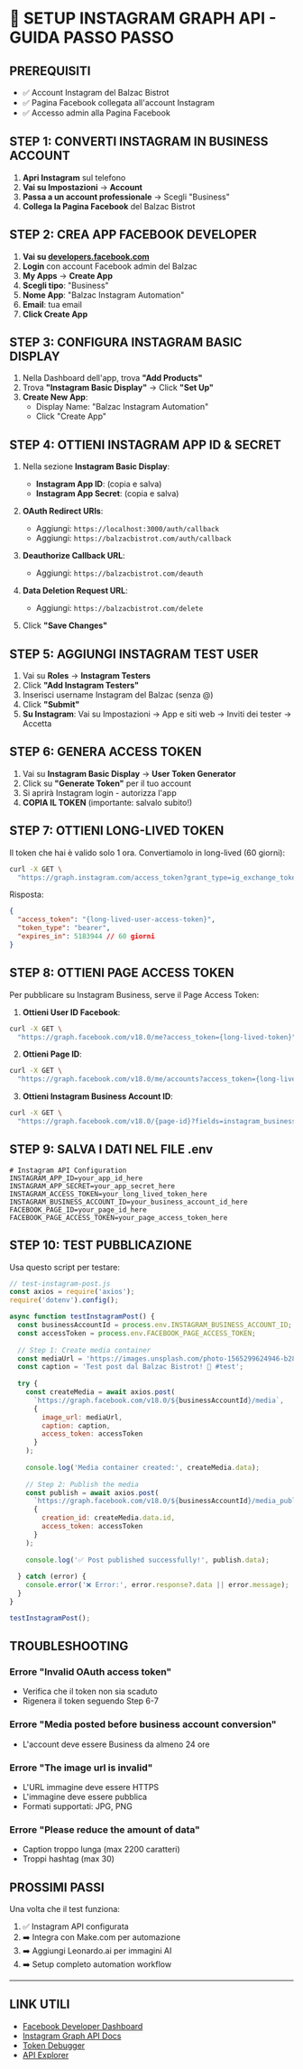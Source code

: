 # 📱 SETUP INSTAGRAM GRAPH API - GUIDA PASSO PASSO

## PREREQUISITI
- ✅ Account Instagram del Balzac Bistrot
- ✅ Pagina Facebook collegata all'account Instagram
- ✅ Accesso admin alla Pagina Facebook

## STEP 1: CONVERTI INSTAGRAM IN BUSINESS ACCOUNT

1. **Apri Instagram** sul telefono
2. **Vai su Impostazioni** → **Account** 
3. **Passa a un account professionale** → Scegli "Business"
4. **Collega la Pagina Facebook** del Balzac Bistrot

## STEP 2: CREA APP FACEBOOK DEVELOPER

1. **Vai su [developers.facebook.com](https://developers.facebook.com)**
2. **Login** con account Facebook admin del Balzac
3. **My Apps** → **Create App**
4. **Scegli tipo**: "Business"
5. **Nome App**: "Balzac Instagram Automation"
6. **Email**: tua email
7. **Click Create App**

## STEP 3: CONFIGURA INSTAGRAM BASIC DISPLAY

1. Nella Dashboard dell'app, trova **"Add Products"**
2. Trova **"Instagram Basic Display"** → Click **"Set Up"**
3. **Create New App**:
   - Display Name: "Balzac Instagram Automation"
   - Click "Create App"

## STEP 4: OTTIENI INSTAGRAM APP ID & SECRET

1. Nella sezione **Instagram Basic Display**:
   - **Instagram App ID**: (copia e salva)
   - **Instagram App Secret**: (copia e salva)

2. **OAuth Redirect URIs**:
   - Aggiungi: `https://localhost:3000/auth/callback`
   - Aggiungi: `https://balzacbistrot.com/auth/callback`

3. **Deauthorize Callback URL**:
   - Aggiungi: `https://balzacbistrot.com/deauth`

4. **Data Deletion Request URL**:
   - Aggiungi: `https://balzacbistrot.com/delete`

5. Click **"Save Changes"**

## STEP 5: AGGIUNGI INSTAGRAM TEST USER

1. Vai su **Roles** → **Instagram Testers**
2. Click **"Add Instagram Testers"**
3. Inserisci username Instagram del Balzac (senza @)
4. Click **"Submit"**
5. **Su Instagram**: Vai su Impostazioni → App e siti web → Inviti dei tester → Accetta

## STEP 6: GENERA ACCESS TOKEN

1. Vai su **Instagram Basic Display** → **User Token Generator**
2. Click su **"Generate Token"** per il tuo account
3. Si aprirà Instagram login - autorizza l'app
4. **COPIA IL TOKEN** (importante: salvalo subito!)

## STEP 7: OTTIENI LONG-LIVED TOKEN

Il token che hai è valido solo 1 ora. Convertiamolo in long-lived (60 giorni):

```bash
curl -X GET \
  "https://graph.instagram.com/access_token?grant_type=ig_exchange_token&client_secret={app-secret}&access_token={short-lived-token}"
```

Risposta:
```json
{
  "access_token": "{long-lived-user-access-token}",
  "token_type": "bearer",
  "expires_in": 5183944 // 60 giorni
}
```

## STEP 8: OTTIENI PAGE ACCESS TOKEN

Per pubblicare su Instagram Business, serve il Page Access Token:

1. **Ottieni User ID Facebook**:
```bash
curl -X GET \
  "https://graph.facebook.com/v18.0/me?access_token={long-lived-token}"
```

2. **Ottieni Page ID**:
```bash
curl -X GET \
  "https://graph.facebook.com/v18.0/me/accounts?access_token={long-lived-token}"
```

3. **Ottieni Instagram Business Account ID**:
```bash
curl -X GET \
  "https://graph.facebook.com/v18.0/{page-id}?fields=instagram_business_account&access_token={page-access-token}"
```

## STEP 9: SALVA I DATI NEL FILE .env

```env
# Instagram API Configuration
INSTAGRAM_APP_ID=your_app_id_here
INSTAGRAM_APP_SECRET=your_app_secret_here
INSTAGRAM_ACCESS_TOKEN=your_long_lived_token_here
INSTAGRAM_BUSINESS_ACCOUNT_ID=your_business_account_id_here
FACEBOOK_PAGE_ID=your_page_id_here
FACEBOOK_PAGE_ACCESS_TOKEN=your_page_access_token_here
```

## STEP 10: TEST PUBBLICAZIONE

Usa questo script per testare:

```javascript
// test-instagram-post.js
const axios = require('axios');
require('dotenv').config();

async function testInstagramPost() {
  const businessAccountId = process.env.INSTAGRAM_BUSINESS_ACCOUNT_ID;
  const accessToken = process.env.FACEBOOK_PAGE_ACCESS_TOKEN;
  
  // Step 1: Create media container
  const mediaUrl = 'https://images.unsplash.com/photo-1565299624946-b28f40a0ae38'; // Test image
  const caption = 'Test post dal Balzac Bistrot! 🍝 #test';
  
  try {
    const createMedia = await axios.post(
      `https://graph.facebook.com/v18.0/${businessAccountId}/media`,
      {
        image_url: mediaUrl,
        caption: caption,
        access_token: accessToken
      }
    );
    
    console.log('Media container created:', createMedia.data);
    
    // Step 2: Publish the media
    const publish = await axios.post(
      `https://graph.facebook.com/v18.0/${businessAccountId}/media_publish`,
      {
        creation_id: createMedia.data.id,
        access_token: accessToken
      }
    );
    
    console.log('✅ Post published successfully!', publish.data);
    
  } catch (error) {
    console.error('❌ Error:', error.response?.data || error.message);
  }
}

testInstagramPost();
```

## TROUBLESHOOTING

### Errore "Invalid OAuth access token"
- Verifica che il token non sia scaduto
- Rigenera il token seguendo Step 6-7

### Errore "Media posted before business account conversion"
- L'account deve essere Business da almeno 24 ore

### Errore "The image url is invalid"
- L'URL immagine deve essere HTTPS
- L'immagine deve essere pubblica
- Formati supportati: JPG, PNG

### Errore "Please reduce the amount of data"
- Caption troppo lunga (max 2200 caratteri)
- Troppi hashtag (max 30)

## PROSSIMI PASSI

Una volta che il test funziona:
1. ✅ Instagram API configurata
2. ➡️ Integra con Make.com per automazione
3. ➡️ Aggiungi Leonardo.ai per immagini AI
4. ➡️ Setup completo automation workflow

---

## LINK UTILI

- [Facebook Developer Dashboard](https://developers.facebook.com)
- [Instagram Graph API Docs](https://developers.facebook.com/docs/instagram-api)
- [Token Debugger](https://developers.facebook.com/tools/debug/accesstoken)
- [API Explorer](https://developers.facebook.com/tools/explorer)